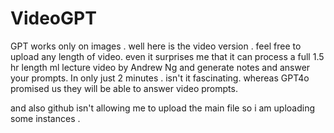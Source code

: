 # VideoGPT
GPT works only on images . well here is the video version . feel free to upload any length of video. 
even it surprises me that it can process a full 1.5 hr length ml lecture video by Andrew Ng and generate notes and answer your prompts. 
In only just 2 minutes . isn't it fascinating.
whereas GPT4o promised us they will be able to answer video prompts.

and also github isn't allowing me to upload the main file so i am uploading some instances .

